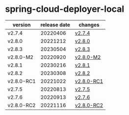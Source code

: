 # spring-cloud-deployer-local

|  version   | release date |                changes                 |
|------------|--------------|----------------------------------------|
| v2.7.4     | 20220406     | [v2.7.4](./v2.7.4-20220406.md)         |
| v2.8.0     | 20221212     | [v2.8.0](./v2.8.0-20221212.md)         |
| v2.8.3     | 20230504     | [v2.8.3](./v2.8.3-20230504.md)         |
| v2.8.0-M2  | 20220920     | [v2.8.0-M2](./v2.8.0-M2-20220920.md)   |
| v2.8.1     | 20230216     | [v2.8.1](./v2.8.1-20230216.md)         |
| v2.8.2     | 20230308     | [v2.8.2](./v2.8.2-20230308.md)         |
| v2.8.0-RC1 | 20221022     | [v2.8.0-RC1](./v2.8.0-RC1-20221022.md) |
| v2.7.5     | 20220813     | [v2.7.5](./v2.7.5-20220813.md)         |
| v2.7.6     | 20220913     | [v2.7.6](./v2.7.6-20220913.md)         |
| v2.8.0-RC2 | 20221116     | [v2.8.0-RC2](./v2.8.0-RC2-20221116.md) |

